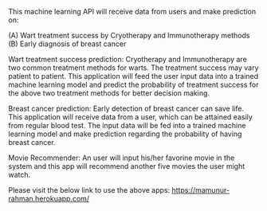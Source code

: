 This machine learning API will receive data from users and make prediction on: 

(A) Wart treatment success by Cryotherapy and Immunotherapy methods 
(B) Early diagnosis of breast cancer

Wart treatment success prediction: Cryotherapy and Immunotherapy are two common treatment methods for warts. The treatment success may vary patient to patient. This application will feed the user input data into a trained machine learning model and predict the probability of treatment success for the above two treatment methods for better decision making.

Breast cancer prediction: Early detection of breast cancer can save life. This application will receive data from a user, which can be attained easily from regular blood test. The input data will be fed into a trained machine learning model and make prediction regarding the probability of having breast cancer.

Movie Recommender: An user will input his/her favorine movie in the system and this app will recommend another five movies the user might watch.


Please visit the below link to use the above apps:
https://mamunur-rahman.herokuapp.com/
